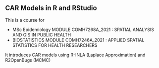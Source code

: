 ## CAR Models in R and RStudio 
This is a course for 
 - MSc Epidemiology MODULE COMH7268A_2021 : SPATIAL ANALYSIS AND GIS IN PUBLIC HEALTH
 - BIOSTATISTICS MODULE COMH7246A_2021 : APPLIED SPATIAL STATISTICS FOR HEALTH RESEARCHERS

It introduces CAR models using R-INLA (Laplace Approximation) and R2OpenBugs (MCMC)